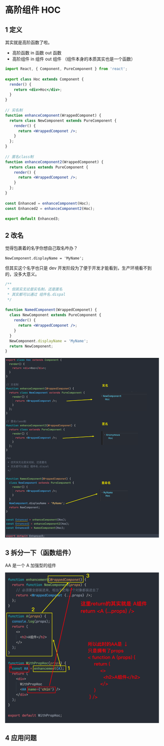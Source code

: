 # 高阶组件 HOC

## 1 定义

其实就是高阶函数了啦。

- 高阶函数 in 函数 out 函数
- 高阶组件 in 组件 out 组件 （组件本身的本质其实也是一个函数）

```jsx
import React, { Component, PureComponent } from 'react';

export class Hoc extends Component {
  render() {
    return <div>Hoc</div>;
  }
}

// 实名制
function enhanceComponent(WrappedComponet) {
  return class NewComponent extends PureComponent {
    render() {
      return <WrappedComponet />;
    }
  };
}

// 匿名class制
function enhanceComponent2(WrappedComponet) {
  return class extends PureComponent {
    render() {
      return <WrappedComponet />;
    }
  };
}

const Enhanced = enhanceComponent(Hoc);
const Enhanced2 = enhanceComponent2(Hoc);

export default Enhanced3;
```

## 2 改名

觉得包裹着的名字你想自己取名咋办？

`NewComponent.displayName = 'MyName';`

但其实这个名字也只是 dev 开发阶段为了便于开发才能看到，生产环境看不到的，没多大意义。

```jsx
/**
 * 但其实无论是实名制，还是匿名
 * 其实都可以通过 组件名.dispal
 */

function NamedComponent(WrappedComponet) {
  class NewComponent extends PureComponent {
    render() {
      return <WrappedComponet />;
    }
  }
  NewComponent.displayName = 'MyName';
  return NewComponent;
}
```

![image-20220614185855092](https://raw.githubusercontent.com/chihokyo/image_host/develop/image-20220614185855092.png)

## 3 拆分一下（函数组件）

AA 是一个 A 加强型的组件

![image-20220614193244143](https://raw.githubusercontent.com/chihokyo/image_host/develop/image-20220614193244143.png)

## 4 应用问题
